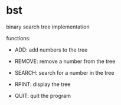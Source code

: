 # bst

binary search tree implementation

functions:

- ADD: add numbers to the tree

- REMOVE: remove a number from the tree

- SEARCH: search for a number in the tree

- RPINT: display the tree

- QUIT: quit the program